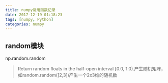```yaml
---
title: numpy常用函数记录
date: 2017-12-19 01:18:23
tags: [numpy, Python]
categories: numpy 
---
```

## random模块
np.random.random

> Return random floats in the half-open interval [0.0, 1.0).产生随机矩阵，如random.random([2,3])产生一个2x3维的随机数
<!-- more -->
